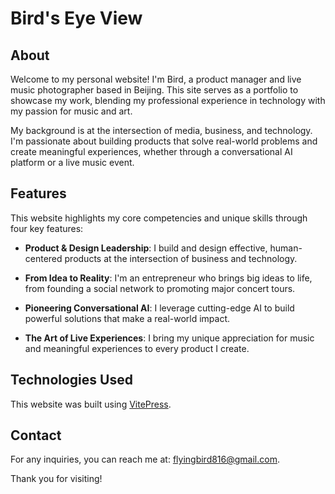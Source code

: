 # Bird's Eye View

## About
Welcome to my personal website! I'm Bird, a product manager and live music photographer based in Beijing. This site serves as a portfolio to showcase my work, blending my professional experience in technology with my passion for music and art.

My background is at the intersection of media, business, and technology. I'm passionate about building products that solve real-world problems and create meaningful experiences, whether through a conversational AI platform or a live music event.

## Features
This website highlights my core competencies and unique skills through four key features:

* **Product & Design Leadership**: I build and design effective, human-centered products at the intersection of business and technology.

* **From Idea to Reality**: I'm an entrepreneur who brings big ideas to life, from founding a social network to promoting major concert tours.

* **Pioneering Conversational AI**: I leverage cutting-edge AI to build powerful solutions that make a real-world impact.

* **The Art of Live Experiences**: I bring my unique appreciation for music and meaningful experiences to every product I create.

## Technologies Used
This website was built using [VitePress](https://vitepress.dev/).

## Contact
For any inquiries, you can reach me at: flyingbird816@gmail.com.

Thank you for visiting!
